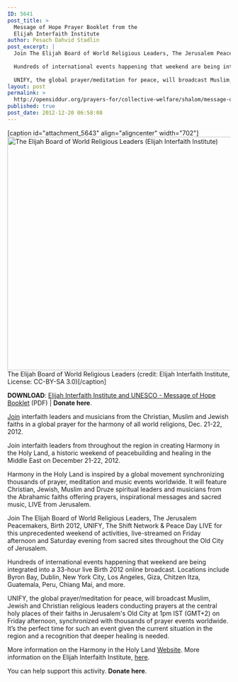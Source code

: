```yaml
---
ID: 5641
post_title: >
  Message of Hope Prayer Booklet from the
  Elijah Interfaith Institute
author: Pesach Dahvid Stadlin
post_excerpt: |
  Join The Elijah Board of World Religious Leaders, The Jerusalem Peacemakers, Birth 2012, UNIFY, The Shift Network & Peace Day LIVE for this unprecedented weekend of activities, live-streamed on Friday afternoon and Saturday evening from sacred sites throughout the Old City of Jerusalem.
  
  Hundreds of international events happening that weekend are being integrated into a 33-hour live Birth 2012 online broadcast.  Locations include Byron Bay, Dublin, New York City, Los Angeles, Giza, Chitzen Itza, Guatemala, Peru, Chiang Mai, and more.
  
  ​UNIFY, the global prayer/meditation for peace, will broadcast Muslim, Jewish and Christian religious leaders conducting prayers at the central holy places of their faiths in Jerusalem's Old City at 1pm IST (GMT+2) on Friday afternoon, synchronized with thousands of prayer events worldwide.
layout: post
permalink: >
  http://opensiddur.org/prayers-for/collective-welfare/shalom/message-of-hope-prayer-booklet-from-the-elijah-interfaith-institute/
published: true
post_date: 2012-12-20 06:58:08
---
```

[caption id="attachment_5643" align="aligncenter" width="702"]<a href="http://web.archive.org/web/20130520092500/http://www.harmonyintheholyland.org/"><img class="size-full wp-image-5643" title="The Elijah Board of World Religious Leaders (credit: Elijah Interfaith Institute)" alt="The Elijah Board of World Religious Leaders (Elijah Interfaith Institute)" src="http://opensiddur.org/wp-content/uploads/2012/12/The-Elijah-Board-of-World-Religious-Leaders-Elijah-Interfaith-Institute.jpg" width="702" height="527" /></a> The Elijah Board of World Religious Leaders (credit: Elijah Interfaith Institute, License: CC-BY-SA 3.0)[/caption]

<strong>DOWNLOAD</strong>: <a href="http://opensiddur.org/wp-content/uploads/2012/12/Elijah-Interfaith-Institute-and-UNESCO-Message-of-Hope-Booklet.pdf">Elijah Interfaith Institute and UNESCO - Message of Hope Booklet</a> (PDF) | <strong>Donate here</strong>.

<a href="http://web.archive.org/web/20130520092500/http://www.harmonyintheholyland.org/">Join</a> interfaith leaders and musicians from the Christian, Muslim and Jewish faiths in a global prayer for the harmony of all world religions, Dec. 21-22, 2012.

Join interfaith leaders from throughout the region in creating Harmony in the Holy Land, a historic weekend of peacebuilding and healing in the Middle East on December 21-22, 2012.

Harmony in the Holy Land is inspired by a global movement synchronizing thousands of prayer, meditation and music events worldwide.  It will feature Christian, Jewish, Muslim and Druze spiritual leaders and musicians from the Abrahamic faiths offering prayers, inspirational messages and sacred music, LIVE from Jerusalem.

Join The Elijah Board of World Religious Leaders, The Jerusalem Peacemakers, Birth 2012, UNIFY, The Shift Network & Peace Day LIVE for this unprecedented weekend of activities, live-streamed on Friday afternoon and Saturday evening from sacred sites throughout the Old City of Jerusalem.

Hundreds of international events happening that weekend are being integrated into a 33-hour live Birth 2012 online broadcast.  Locations include Byron Bay, Dublin, New York City, Los Angeles, Giza, Chitzen Itza, Guatemala, Peru, Chiang Mai, and more.

​UNIFY, the global prayer/meditation for peace, will broadcast Muslim, Jewish and Christian religious leaders conducting prayers at the central holy places of their faiths in Jerusalem's Old City at 1pm IST (GMT+2) on Friday afternoon, synchronized with thousands of prayer events worldwide.
​
It’s the perfect time for such an event given the current situation in the region and a recognition that deeper healing is needed.

More information on the Harmony in the Holy Land <a href="http://web.archive.org/web/20130520092500/http://www.harmonyintheholyland.org/">Website</a>. More information on the Elijah Interfaith Institute, <a href="http://elijah-interfaith.org/">here</a>.

You can help support this activity. <strong>Donate here</strong>.